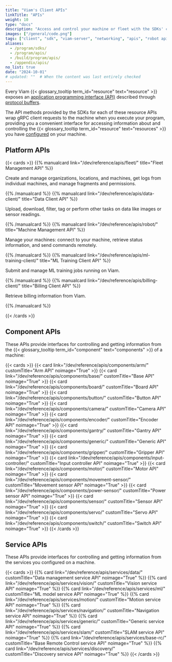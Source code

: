 ```yaml
---
title: "Viam's Client APIs"
linkTitle: "APIs"
weight: 10
type: "docs"
description: "Access and control your machine or fleet with the SDKs' client libraries for the resource and robot APIs."
images: ["/general/code.png"]
tags: ["client", "sdk", "viam-server", "networking", "apis", "robot api"]
aliases:
  - /program/sdks/
  - /program/apis/
  - /build/program/apis/
  - /appendix/apis/
no_list: true
date: "2024-10-01"
# updated: ""  # When the content was last entirely checked
---
```


Every Viam {{< glossary_tooltip term_id="resource" text="resource" >}} exposes an [application programming interface (API)](https://en.wikipedia.org/wiki/API) described through [protocol buffers](https://developers.google.com/protocol-buffers).

The API methods provided by the SDKs for each of these resource APIs wrap gRPC client requests to the machine when you execute your program, providing you a convenient interface for accessing information about and controlling the {{< glossary_tooltip term_id="resource" text="resources" >}} you have [configured](/operate/get-started/supported-hardware/) on your machine.

## Platform APIs

{{< cards >}}
{{% manualcard link="/dev/reference/apis/fleet/" title="Fleet Management API" %}}

Create and manage organizations, locations, and machines, get logs from individual machines, and manage fragments and permissions.

{{% /manualcard %}}
{{% manualcard link="/dev/reference/apis/data-client/" title="Data Client API" %}}

Upload, download, filter, tag or perform other tasks on data like images or sensor readings.

{{% /manualcard %}}
{{% manualcard link="/dev/reference/apis/robot/" title="Machine Management API" %}}

Manage your machines: connect to your machine, retrieve status information, and send commands remotely.

{{% /manualcard %}}
{{% manualcard link="/dev/reference/apis/ml-training-client/" title="ML Training Client API" %}}

Submit and manage ML training jobs running on Viam.

{{% /manualcard %}}
{{% manualcard link="/dev/reference/apis/billing-client/" title="Billing Client API" %}}

Retrieve billing information from Viam.

{{% /manualcard %}}

{{< /cards >}}

## Component APIs

These APIs provide interfaces for controlling and getting information from the {{< glossary_tooltip term_id="component" text="components" >}} of a machine:

{{< cards >}}
{{< card link="/dev/reference/apis/components/arm/" customTitle="Arm API" noimage="True" >}}
{{< card link="/dev/reference/apis/components/base/" customTitle="Base API" noimage="True" >}}
{{< card link="/dev/reference/apis/components/board/" customTitle="Board API" noimage="True" >}}
{{< card link="/dev/reference/apis/components/button/" customTitle="Button API" noimage="True" >}}
{{< card link="/dev/reference/apis/components/camera/" customTitle="Camera API" noimage="True" >}}
{{< card link="/dev/reference/apis/components/encoder/" customTitle="Encoder API" noimage="True" >}}
{{< card link="/dev/reference/apis/components/gantry/" customTitle="Gantry API" noimage="True" >}}
{{< card link="/dev/reference/apis/components/generic/" customTitle="Generic API" noimage="True" >}}
{{< card link="/dev/reference/apis/components/gripper/" customTitle="Gripper API" noimage="True" >}}
{{< card link="/dev/reference/apis/components/input-controller/" customTitle="Input controller API" noimage="True" >}}
{{< card link="/dev/reference/apis/components/motor/" customTitle="Motor API" noimage="True" >}}
{{< card link="/dev/reference/apis/components/movement-sensor/" customTitle="Movement sensor API" noimage="True" >}}
{{< card link="/dev/reference/apis/components/power-sensor/" customTitle="Power sensor API" noimage="True" >}}
{{< card link="/dev/reference/apis/components/sensor/" customTitle="Sensor API" noimage="True" >}}
{{< card link="/dev/reference/apis/components/servo/" customTitle="Servo API" noimage="True" >}}
{{< card link="/dev/reference/apis/components/switch/" customTitle="Switch API" noimage="True" >}}
{{< /cards >}}

## Service APIs

These APIs provide interfaces for controlling and getting information from the services you configured on a machine.

{{< cards >}}
{{% card link="/dev/reference/apis/services/data/" customTitle="Data management service API" noimage="True" %}}
{{% card link="/dev/reference/apis/services/vision/" customTitle="Vision service API" noimage="True" %}}
{{% card link="/dev/reference/apis/services/ml/" customTitle="ML model service API" noimage="True" %}}
{{% card link="/dev/reference/apis/services/motion/" customTitle="Motion service API" noimage="True" %}}
{{% card link="/dev/reference/apis/services/navigation/" customTitle="Navigation service API" noimage="True" %}}
{{% card link="/dev/reference/apis/services/generic/" customTitle="Generic service API" noimage="True" %}}
{{% card link="/dev/reference/apis/services/slam/" customTitle="SLAM service API" noimage="True" %}}
{{% card link="/dev/reference/apis/services/base-rc/" customTitle="Base Remote Control service API" noimage="True" %}}
{{% card link="/dev/reference/apis/services/discovery/" customTitle="Discovery service API" noimage="True" %}}
{{< /cards >}}
